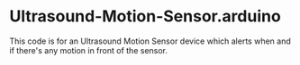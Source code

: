 # Ultrasound-Motion-Sensor.arduino
This code is for an Ultrasound Motion Sensor device which alerts when and if there's any motion in front of the sensor.
